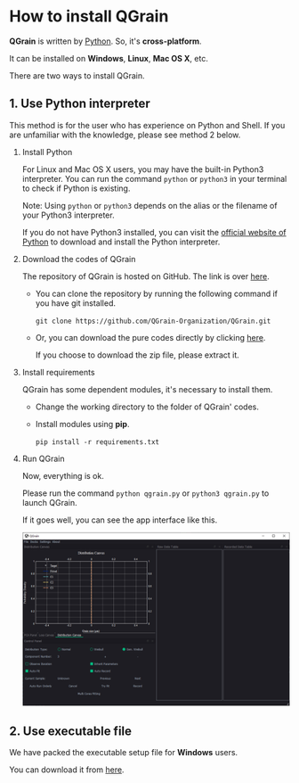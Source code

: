 # How to install QGrain

**QGrain** is written by [Python](https://www.python.org/). So, it's **cross-platform**.

It can be installed on **Windows**, **Linux**, **Mac OS X**, etc.

There are two ways to install QGrain.

## 1. Use Python interpreter

This method is for the user who has experience on Python and Shell. If you are unfamiliar with the knowledge, please see method 2 below.

1. Install Python

    For Linux and Mac OS X users, you may have the built-in Python3 interpreter. You can run the command `python` or `python3` in your terminal to check if Python is existing.

    Note: Using `python` or `python3` depends on the alias or the filename of your Python3 interpreter.

    If you do not have Python3 installed, you can visit the [official website of Python](https://www.python.org/downloads/) to download and install the Python interpreter.

2. Download the codes of QGrain

    The repository of QGrain is hosted on GitHub. The link is over [here](https://github.com/QGrain-Organization/QGrain).

    * You can clone the repository by running the following command if you have git installed.

      `git clone https://github.com/QGrain-Organization/QGrain.git`

    * Or, you can download the pure codes directly by clicking [here](https://github.com/QGrain-Organization/QGrain/archive/master.zip).

      If you choose to download the zip file, please extract it.

3. Install requirements

    QGrain has some dependent modules, it's necessary to install them.

    * Change the working directory to the folder of QGrain' codes.

    * Install modules using **pip**.

      `pip install -r requirements.txt`

4. Run QGrain

    Now, everything is ok.

    Please run the command `python qgrain.py` or `python3 qgrain.py` to launch QGrain.

    If it goes well, you can see the app interface like this.

    ![App Appearance](../figures/app_appearance.png)

## 2. Use executable file

We have packed the executable setup file for **Windows** users.

You can download it from [here](https://github.com/QGrain-Organization/QGrain/releases).
